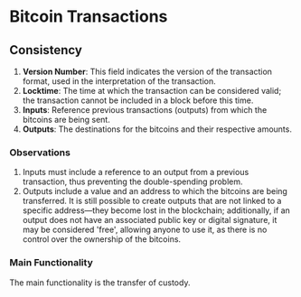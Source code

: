 # Bitcoin Transactions

## Consistency

1. **Version Number**: This field indicates the version of the transaction format, used in the interpretation of the transaction.
2. **Locktime**: The time at which the transaction can be considered valid; the transaction cannot be included in a block before this time.
3. **Inputs**: Reference previous transactions (outputs) from which the bitcoins are being sent.
4. **Outputs**: The destinations for the bitcoins and their respective amounts.

### Observations

1. Inputs must include a reference to an output from a previous transaction, thus preventing the double-spending problem.
2. Outputs include a value and an address to which the bitcoins are being transferred. It is still possible to create outputs that are not linked to a specific address—they become lost in the blockchain; additionally, if an output does not have an associated public key or digital signature, it may be considered 'free', allowing anyone to use it, as there is no control over the ownership of the bitcoins.

### Main Functionality

The main functionality is the transfer of custody.

